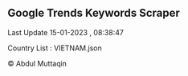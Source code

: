 

## Google Trends Keywords Scraper 
 
Last Update 15-01-2023 , 08:38:47

Country List :
VIETNAM.json



© Abdul Muttaqin 
